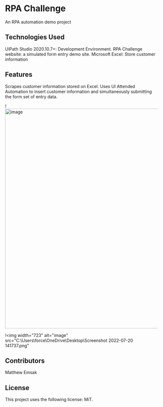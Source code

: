 # <strong> RPA Challenge </strong>
An RPA automation demo project

## <strong> Technologies Used </strong>
UiPath Studio 2020.10.7+: Development Environment.
RPA Challenge website: a simulated form entry demo site.
Microsoft Excel: Store customer information

## <strong> Features </strong>
Scrapes customer information stored on Excel. Uses UI Attended Automation to insert customer information and simultaneously submitting the form set of entry data.

!![]()<img width="723" alt="image" src="C:\Users\force\OneDrive\Desktop\Screenshot 2022-07-20 141735.png">

!![]()<img width="723" alt="image" src="C:\Users\force\OneDrive\Desktop\Screenshot 2022-07-20 141737.png"

## <strong> Contributors </strong>
Matthew Emsak

## <strong> License </strong>
This project uses the following license: MiT.
